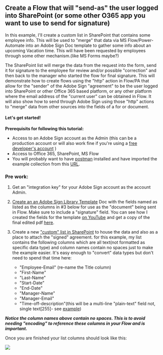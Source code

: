 ## Create a Flow that will "send-as" the user logged into SharePoint (or some other O365 app you want to use to send for signature)

In this example, I'll create a custom list in SharePoint that contains some employee info.  This will be used to "merge" that data via MS Flow/Power-Automate into an Adobe Sign Doc template to gather some info about an upcoming Vacation time.  This will have been requested by employees through some other mechanism.(like MS Forms maybe?)  

The SharePoint list will merge the data from the request into the form, send it for signature to the employee for review and/or possible "correction" and then back to the manager who started the flow for final signature.  This will demonstrate how to create flows using the "http" action in Flow/PA that allow for the "sender" of the Adobe Sign "agreement" to be the user logged into SharePoint or other Office 365 based platform, or any other platform where the email address of the "current user" can be obtained in Flow.  It will also show how to send through Adobe Sign using those "http" actions to "merge" data from other sources into the fields of a for or document.

#### Let's get started!

**Prerequisits for following this tutorial:** 

- Access to an Adobe Sign account as the Admin (this can be a production account or will also work fine if you're using a [free developer's account](https://acrobat.adobe.com/us/en/sign/developer-form.html) )
- Access to Office 365, SharePoint, MS Flow
- You will probably want to have [postman](https://www.getpostman.com/) installed and have imported the example collection from this [URL](https://www.getpostman.com/collections/dc2c35db1924b7b9e782).

### **Pre work:**

1. Get an "integration key" for your Adobe Sign account as the account Admin.
2. [Create an an Adobe Sign Library Template](https://helpx.adobe.com/sign/using/create-document-template.html#Create) Doc with the fields named as listed as the columns in #3 below for use as the "document" being sent in Flow. Make sure to include a "signature" field.
   You can see how I created the fields for the template [on YouTube](https://youtu.be/BONYszknH-w) and get a copy of the final edited pdf [here](https://github.com/skaboy71/AdobeSign-MS-Flow/raw/master/Git-Hub-Flow-Example.pdf).
3. Create a new ["custom" list in SharePoint](https://support.office.com/en-us/article/create-a-list-in-sharepoint-0d397414-d95f-41eb-addd-5e6eff41b083) to house the data and also as a place to attach the "signed" agreement.  for this example, my list contains the following columns which are all text(not formatted as specific data type) and column names contain no spaces just to make the example easier.  It's easy enough to "convert" data types but don't need to spend that time here: 

   - "Employee-Email" (re-name the Title column)
   - "First-Name"
   - "Last-Name"
   - "Start-Date"
   - "End-Date"
   - "Manager-Name"
   - "Manager-Email"
   - "Time-off-description"(this will be a multi-line "plain-text" field not, single text[255]- see [example](https://tva1.sinaimg.cn/large/006tNbRwgy1gb6x7m5ixpj31430u0wmd.jpg))

***Notice the column names above contain no spaces.  This is to avoid needing "encoding" to reference these columns in your Flow and is important.*** 

Once you are finished your list columns should look like this:

![](https://tva1.sinaimg.cn/large/006tNbRwgy1gb6xb17q3pj311o0m2ae6.jpg)






